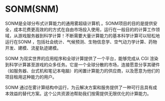 # 

# SONM(SNM)

SONM是全球分布式计算能力的通用雾超级计算机 。SONM项目的目的是提供安全，成本花费更高效的的方式在自由市场投入使用，运行在一般目的的计算工作领域，从游戏服务器到科学计算！不断需要大量计算能力的基本科学计算可以轻松地运行在SONM ，包括社会统计、气候预测、生物信息学、空气动力学计算、药物开发、建模、流星轨迹建模。

SONM 为现实世界的应用程序和全球计算提供了一个平台，能够完成从 CGI 渲染到科学计算甚至游戏的众多任务。它是一个全球分散的市场，连接愿意分享其硬件（如服务器、台式机和笔记本电脑）的闲置计算能力的供应商，以及愿意为他们的项目租用这种能力的用户。

SONM 通过在雾计算结构中运行，为云解决方案和服务提供了一种可行且具有成本效益的替代方案。这个公共资源池帮助我们按需提供无限优化的计算能力。

